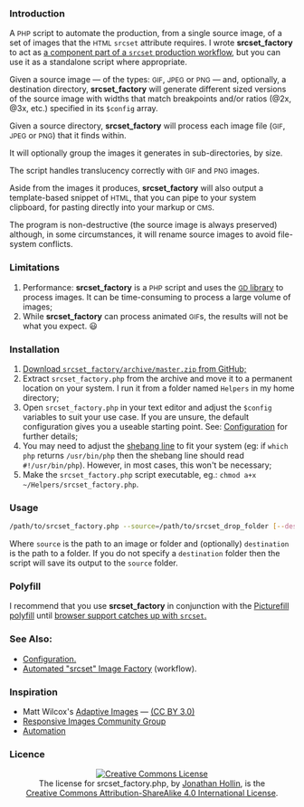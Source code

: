### Introduction

A <small>PHP</small> script to automate the production, from a single source image, of a set of images that the <small>HTML</small> `srcset` attribute requires. I wrote **srcset_factory** to act as [a component part of a `srcset` production workflow,](https://www.perpetual-beta.org/weblog/srcset-production-factory.html) but you can use it as a standalone script where appropriate.

Given a source image &mdash; of the types: <small>GIF</small>, <small>JPEG</small> or <small>PNG</small> &mdash; and, optionally, a destination directory, **srcset_factory** will generate different sized versions of the source image with widths that match breakpoints and/or ratios (@2x, @3x, etc.) specified in its `$config` array.

Given a source directory, **srcset_factory** will process each image file (<small>GIF</small>, <small>JPEG</small> or <small>PNG</small>) that it finds within.

It will optionally group the images it generates in sub-directories, by size.

The script handles translucency correctly with <small>GIF</small> and <small>PNG</small> images.

Aside from the images it produces, **srcset_factory** will also output a template-based snippet of <small>HTML</small>, that you can pipe to your system clipboard, for pasting directly into your markup or <small>CMS</small>.

The program is non-destructive (the source image is always preserved) although, in some circumstances, it will rename source images to avoid file-system conflicts.

### Limitations

1. Performance: **srcset_factory** is a <small>PHP</small> script and uses the [<small>GD</small> library](http://www.libgd.org/) to process images. It can be time-consuming to process a large volume of images;
2. While **srcset_factory** can process animated <small>GIF</small>s, the results will not be what you expect. 😃

### Installation

1. [Download `srcset_factory/archive/master.zip` from GitHub;](https://github.com/PerpetualBeta/srcset_factory/archive/master.zip)
2. Extract `srcset_factory.php` from the archive and move it to a permanent location on your system. I run it from a folder named `Helpers` in my home directory;
3. Open `srcset_factory.php` in your text editor and adjust the `$config` variables to suit your use case. If you are unsure, the default configuration gives you a useable starting point. See: [Configuration](configuration.md) for further details;
4. You may need to adjust the [shebang line](http://tinyurl.com/2pscey) to fit your system (eg: if `which php` returns `/usr/bin/php` then the shebang line should read `#!/usr/bin/php`). However, in most cases, this won't be necessary;
5. Make the `srcset_factory.php` script executable, eg.: `chmod a+x ~/Helpers/srcset_factory.php`.

### Usage

```bash
/path/to/srcset_factory.php --source=/path/to/srcset_drop_folder [--destination=/path/to/destination_folder]
```

Where `source` is the path to an image or folder and (optionally) `destination` is the path to a folder. If you do not specify a `destination` folder then the script will save its output to the `source` folder.

### Polyfill

I recommend that you use **srcset_factory** in conjunction with the [Picturefill polyfill](http://scottjehl.github.io/picturefill/) until [browser support catches up with `srcset`.](http://caniuse.com/#feat=srcset)

### See Also:

* [Configuration.](configuration.md)
* [Automated "srcset" Image Factory](https://www.perpetual-beta.org/weblog/srcset-production-factory.html) (workflow).

### Inspiration

* Matt Wilcox's [Adaptive Images](https://github.com/MattWilcox/Adaptive-Images) &mdash; [(CC BY 3.0)](http://creativecommons.org/licenses/by/3.0/)
* [Responsive Images Community Group](http://responsiveimages.org/)
* [Automation](http://xkcd.com/1319/)

### Licence

<div style="text-align: center;">
<a rel="license" href="http://creativecommons.org/licenses/by-sa/4.0/"><img alt="Creative Commons License" style="border-width:0" src="https://i.creativecommons.org/l/by-sa/4.0/88x31.png" /></a><br />The license for <span xmlns:dct="http://purl.org/dc/terms/" property="dct:title">srcset_factory.php</span>, by <a xmlns:cc="http://creativecommons.org/ns#" href="https://www.perpetual-beta.org/weblog/srcset-production-factory.html" property="cc:attributionName" rel="cc:attributionURL">Jonathan Hollin</a>, is the<br /><a rel="license" href="http://creativecommons.org/licenses/by-sa/4.0/">Creative Commons Attribution-ShareAlike 4.0 International License</a>.
</div>

